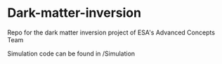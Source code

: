 # Dark-matter-inversion
Repo for the dark matter inversion project of ESA's Advanced Concepts Team

Simulation code can be found in /Simulation
